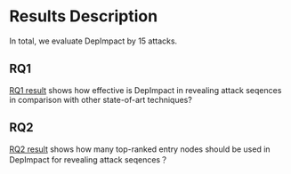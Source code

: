 # Results Description
In total, we evaluate DepImpact by 15 attacks.

## RQ1 
[RQ1 result](RQ1.xlsx) shows how effective is DepImpact in revealing attack seqences in comparison with other state-of-art techniques?

## RQ2
[RQ2 result](RQ2.xlsx) shows how many top-ranked entry nodes should be used in DepImpact for revealing attack seqences？
